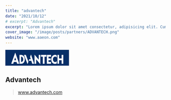 ```yaml
---
title: "advantech"
date: "2021/10/12"
# excerpt: "Advantech"
excerpt: "Lorem ipsum dolor sit amet consectetur, adipisicing elit. Cum quia a cumque omnis est esse quo ab saepe nihil facilis eius quaerat explicabo vitae, repellat quas debitis error ullam tempore!"
cover_image: "/image/posts/partners/ADVANTECH.png"
website: "www.aaeon.com"
---
```


<img src='../../image/partners/ADVANTECH.png' />

## Advantech

> www.advantech.com
